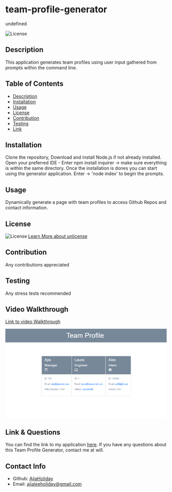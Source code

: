 # team-profile-generator

 undefined

  ![License](https://img.shields.io/badge/License-unlicense-blue.svg)

  ## Description
  This application generates team profiles using user input gathered from prompts within the command line.

  ## Table of Contents
  * [Description](#description)
  * [Installation](#installation)
  * [Usage](#usage)
  * [License](#license)
  * [Contribution](#contribution)
  * [Testing](#testing)
  * [Link](#link)

  ## Installation
  Clone the repository, Download and install Node.js if not already installed. Open your preferred IDE - Enter npm install inquirer -> make sure everything is within the same directory. Once the installation is dones you can start using the generator application. Enter -> 'node index' to begin the prompts.

  ## Usage
  Dynamically generate a page with team profiles to access Github Repos and contact information. 
  
  ## License
  ![License](https://img.shields.io/badge/License-unlicense-blue.svg)
  [Learn More about unlicense](https://choosealicense.com/licenses/unlicense)

  ## Contribution
  Any contributions appreciated

  ## Testing
  Any stress tests recommended
  
  ## Video Walkthrough
  [Link to video Walkthrough](https://www.loom.com/share/6c20effedfb54bcbb63db6afc3e1bcc9)
  
  ![img of sample site](./src/example-html.png)

  ## Link & Questions
  You can find the link to my application [here](github.com/AjiaHoliday/readme-generator).
  If you have any questions about this Team Profile Generator, contact me at will. 

  ## Contact Info
  - Github: [AjiaHoliday](https://github.com/AjiaHoliday)
  - Email: ajialeeholiday@gmail.com
